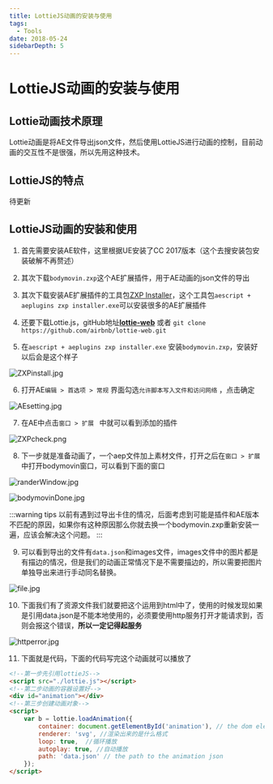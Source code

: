 ```yaml
---
title: LottieJS动画的安装与使用
tags:
  - Tools
date: 2018-05-24
sidebarDepth: 5
---
```

# LottieJS动画的安装与使用

## Lottie动画技术原理

Lottie动画是将AE文件导出json文件，然后使用LottieJS进行动画的控制，目前动画的交互性不是很强，所以先用这种技术。

## LottieJS的特点

待更新

## LottieJS动画的安装和使用

1. 首先需要安装AE软件，这里根据UE安装了CC 2017版本（这个去搜安装包安装破解不再赘述）

2. 其次下载`bodymovin.zxp`这个AE扩展插件，用于AE动画的json文件的导出

3. 其次下载安装AE扩展插件的工具包[ZXP Installer](https://aescripts.com/learn/zxp-installer/)，这个工具包`aescript + aeplugins zxp installer.exe`可以安装很多的AE扩展插件

4. 还要下载Lottie.js，gitHub地址[**lottie-web**](https://github.com/airbnb/lottie-web) 或者 `git clone https://github.com/airbnb/lottie-web.git`

5. 在`aescript + aeplugins zxp installer.exe` 安装`bodymovin.zxp`，安装好以后会是这个样子

![ZXPinstall.jpg](/assets/images/more/tools/lottie0.png)


6. 打开AE`编辑 > 首选项 > 常规` 界面勾选`允许脚本写入文件和访问网络` ，点击确定

![AEsetting.jpg](/assets/images/more/tools/lottie1.png)


7. 在AE中点击`窗口 > 扩展 ` 中就可以看到添加的插件

![ZXPcheck.png](/assets/images/more/tools/lottie2.png)


8. 下一步就是准备动画了，一个aep文件加上素材文件，打开之后在`窗口 > 扩展` 中打开bodymovin窗口，可以看到下面的窗口

![randerWindow.jpg](/assets/images/more/tools/lottie3.png)

![bodymovinDone.jpg](/assets/images/more/tools/lottie4.png)

:::warning tips
以前有遇到过导出卡住的情况，后面考虑到可能是插件和AE版本不匹配的原因，如果你有这种原因那么你就去换一个bodymovin.zxp重新安装一遍，应该会解决这个问题。
:::

9. 可以看到导出的文件有`data.json`和images文件，images文件中的图片都是有描边的情况，但是我们的动画正常情况下是不需要描边的，所以需要把图片单独导出来进行手动同名替换。

![file.jpg](/assets/images/more/tools/lottie5.png)


10. 下面我们有了资源文件我们就要把这个运用到html中了，使用的时候发现如果是引用data.json是不能本地使用的，必须要使用http服务打开才能请求到，否则会报这个错误，**所以一定记得起服务**

![httperror.jpg](/assets/images/more/tools/lottie6.png)


11. 下面就是代码，下面的代码写完这个动画就可以播放了

```html
<!--第一步先引用lottieJS-->
<script src="./lottie.js"></script>
<!--第二步动画的容器设置好-->
<div id="animation"></div>
<!--第三步创建动画对象-->
<script>
    var b = lottie.loadAnimation({
        container: document.getElementById('animation'), // the dom element that will contain the animation
        renderer: 'svg', //渲染出来的是什么格式
        loop: true,  //循环播放
        autoplay: true, //自动播放
        path: 'data.json' // the path to the animation json
    });
</script>

```

